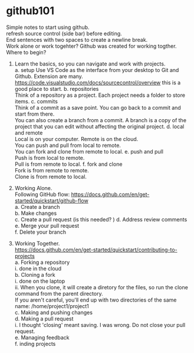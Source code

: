 # github101
Simple notes to start using github.  
  refresh source control (side bar) before editing.  
End sentences with two spaces to create a newline break.  
Work alone or work togehter? Github was created for working togther. Where to begin?  

1. Learn the basics, so you can navigate and work with projects.  
  a. setup
    Use VS Code as the interface from your desktop to Git and Github.
    Extension are many. 
    https://code.visualstudio.com/docs/sourcecontrol/overview this is a good place to start.
  b. repositories  
    Think of a repository as a project. Each project needs a folder to store items.
  c. commits  
    Think of a commit as a save point. You can go back to a commit and start from there.  
    You can also create a branch from a commit. A branch is a copy of the project that you can edit without affecting the original project.
  d. local and remote  
    Local is on your computer. Remote is on the cloud.  
    You can push and pull from local to remote.  
    You can fork and clone from remote to local.
  e. push and pull  
    Push is from local to remote.  
    Pull is from remote to local.
  f. fork and clone  
    Fork is from remote to remote.  
    Clone is from remote to local.

2. Working Alone.  
  Following GitHub flow: https://docs.github.com/en/get-started/quickstart/github-flow   
  a. Create a branch  
  b. Make changes  
  c. Create a pull request  (is this needed? )
  d. Address review comments  
  e. Merge your pull request  
  f. Delete your branch  
  
3. Working Together.  
  https://docs.github.com/en/get-started/quickstart/contributing-to-projects   
  a. Forking a repository  
      i. done in the cloud  
  b. Cloning a fork  
      i. done on the laptop  
      ii. When you clone, it will create a diretory for the   files, so run the clone command from the parent   directory.  
        If you aren't careful, you'll end up with two   directories of the same name: /home/project1/project1  
  c. Making and pushing changes  
  d. Making a pull request  
      i. I thought 'closing' meant saving. I was wrong. Do not close your pull request.   
  e. Managing feedback  
  f. inding projects  
